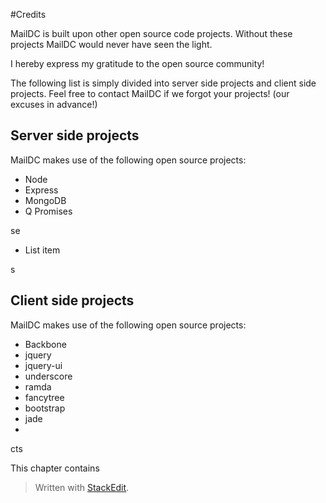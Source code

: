 #Credits

MailDC is built upon other open source code projects. Without these projects MailDC would never have seen the light. 

I hereby express my gratitude to the open source community! 

The following list is simply divided into server side projects and client side projects. Feel free to contact MailDC if we forgot your projects! (our excuses in advance!)



Server side projects
-------

MailDC makes use of the following open source projects:

 - Node
 - Express
 - MongoDB
 - Q Promises

se
 - List item

s



Client side projects
--------------------

 MailDC makes use of the following open source projects:

 - Backbone
 - jquery
 - jquery-ui
 - underscore
 - ramda
 - fancytree
 - bootstrap
 - jade
 - 

cts

This chapter contains 


> Written with [StackEdit](https://stackedit.io/).